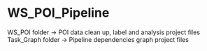 # WS_POI_Pipeline
WS_POI folder -> POI data clean up, label and analysis project files <br/>
Task_Graph folder -> Pipeline dependencies graph project files

